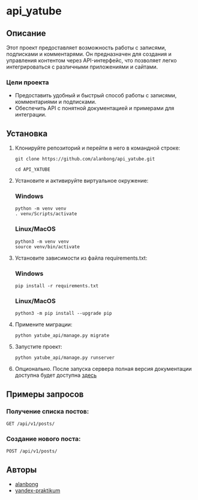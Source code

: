 # api_yatube

## Описание

Этот проект предоставляет возможность работы с записями, подписками и комментарями.
Он предназначен для создания и управления контентом через API-интерфейс, что позволяет легко интегрироваться с различными приложениями и сайтами.

### Цели проекта

- Предоставить удобный и быстрый способ работы с записями, комментариями и подписками.
- Обеспечить API с понятной документацией и примерами для интеграции.

## Установка

1. Клонируйте репозиторий и перейти в него в командной строке:
    ```
    git clone https://github.com/alanbong/api_yatube.git
    ```
    ```
    cd API_YATUBE
    ```
2. Установите и активируйте виртуальное окружение:
    ### Windows
    ```
    python -m venv venv
    . venv/Scripts/activate
    ```
    ### Linux/MacOS
    ```
    python3 -m venv venv
    source venv/bin/activate
    ```
3. Установите зависимости из файла requirements.txt:
    ### Windows
    ```
    pip install -r requirements.txt
    ```
    ### Linux/MacOS
    ```
    python3 -m pip install --upgrade pip
    ```
4. Примените миграции:
    ```
    python yatube_api/manage.py migrate
    ```
5. Запустите проект:
    ```
    python yatube_api/manage.py runserver
    ```
6. Опционально. После запуска сервера полная версия документации доступна будет доступна [здесь](http://127.0.0.1:8000/redoc/)

## Примеры запросов

### Получение списка постов:

```
GET /api/v1/posts/
```

### Создание нового поста:

```
POST /api/v1/posts/
```

## Авторы

- [alanbong](https://github.com/alanbong)
- [yandex-praktikum](https://github.com/yandex-praktikum)
